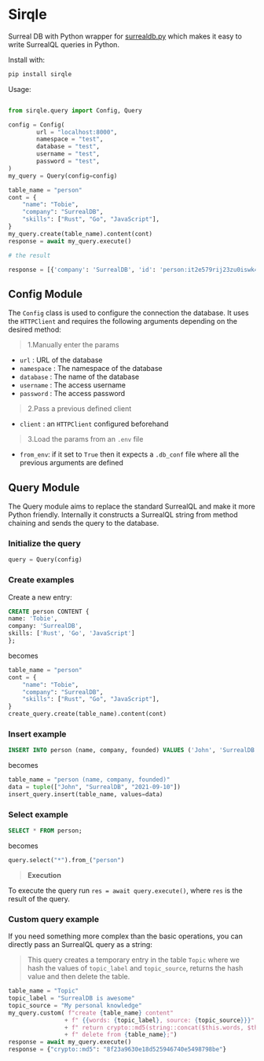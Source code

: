 # Sirqle

Surreal DB with Python wrapper for [surrealdb.py](https://github.com/surrealdb/surrealdb.py) which makes it easy to write SurrealQL queries in Python.

Install with:

```sh
pip install sirqle
```

Usage:

```python

from sirqle.query import Config, Query

config = Config(
        url = "localhost:8000",
        namespace = "test",
        database = "test",
        username = "test",
        password = "test",
)
my_query = Query(config=config)

table_name = "person"
cont = {
    "name": "Tobie",
    "company": "SurrealDB",
    "skills": ["Rust", "Go", "JavaScript"],
}
my_query.create(table_name).content(cont)
response = await my_query.execute()

# the result

response = [{'company': 'SurrealDB', 'id': 'person:it2e579rij23zu0iswk4', 'name': 'Tobie', 'skills': ['Rust', 'Go', 'JavaScript']}]
```

## Config Module

The `Config` class is used to configure the connection the database. It uses the `HTTPClient` and requires the following arguments depending on the desired method:

> 1.Manually enter the params

- `url` : URL of the database
- `namespace` : The namespace of the database
- `database` : The name of the database
- `username` : The access username
- `password` : The access password

> 2.Pass a previous defined client

- `client` : an `HTTPClient` configured beforehand

> 3.Load the params from an `.env` file

- `from_env`: if it set to `True` then it expects a `.db_conf` file where all the previous arguments are defined

## Query Module

The Query module aims to replace the standard SurrealQL and make it more Python friendly. Internally it constructs a SurrealQL string from method chaining and sends the query to the database.

### Initialize the query

```python
query = Query(config)
```

### Create examples

Create a new entry:

```sql
CREATE person CONTENT {
name: 'Tobie',
company: 'SurrealDB',
skills: ['Rust', 'Go', 'JavaScript']
};
```

becomes

```python
table_name = "person"
cont = {
    "name": "Tobie",
    "company": "SurrealDB",
    "skills": ["Rust", "Go", "JavaScript"],
}
create_query.create(table_name).content(cont)
```

### Insert example

```sql
INSERT INTO person (name, company, founded) VALUES ('John', 'SurrealDB', '2021-09-10');
```

becomes

```python
table_name = "person (name, company, founded)"
data = tuple(["John", "SurrealDB", "2021-09-10"])
insert_query.insert(table_name, values=data)
```

### Select example

```sql
SELECT * FROM person;
```

becomes

```python
query.select("*").from_("person")
```

> **Execution**

To execute the query run `res = await query.execute()`, where `res` is the result of the query.

### Custom query example

If you need something more complex than the basic operations, you can directly pass an SurrealQL query as a string:

> This query creates a temporary entry in the table `Topic` where we hash the values of `topic_label` and `topic_source`, returns the hash value and then delete the table.

```python
table_name = "Topic"
topic_label = "SurrealDB is awesome"
topic_source = "My personal knowledge"
my_query.custom( f"create {table_name} content"
                + f" {{words: {topic_label}, source: {topic_source}}}"
                + f" return crypto::md5(string::concat($this.words, $this.source));"
                + f" delete from {table_name};")
response = await my_query.execute()
response = {"crypto::md5": "8f23a9630e18d525946740e5498798be"}
```
